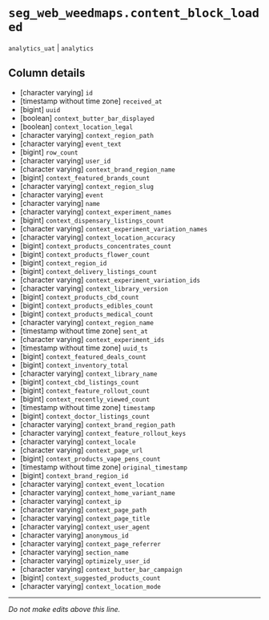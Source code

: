 # `seg_web_weedmaps.content_block_loaded`
`analytics_uat` | `analytics`

## Column details
* [character varying] `id`
* [timestamp without time zone] `received_at`
* [bigint]    `uuid`
* [boolean]   `context_butter_bar_displayed`
* [boolean]   `context_location_legal`
* [character varying] `context_region_path`
* [character varying] `event_text`
* [bigint]    `row_count`
* [character varying] `user_id`
* [character varying] `context_brand_region_name`
* [bigint]    `context_featured_brands_count`
* [character varying] `context_region_slug`
* [character varying] `event`
* [character varying] `name`
* [character varying] `context_experiment_names`
* [bigint]    `context_dispensary_listings_count`
* [character varying] `context_experiment_variation_names`
* [character varying] `context_location_accuracy`
* [bigint]    `context_products_concentrates_count`
* [bigint]    `context_products_flower_count`
* [bigint]    `context_region_id`
* [bigint]    `context_delivery_listings_count`
* [character varying] `context_experiment_variation_ids`
* [character varying] `context_library_version`
* [bigint]    `context_products_cbd_count`
* [bigint]    `context_products_edibles_count`
* [bigint]    `context_products_medical_count`
* [character varying] `context_region_name`
* [timestamp without time zone] `sent_at`
* [character varying] `context_experiment_ids`
* [timestamp without time zone] `uuid_ts`
* [bigint]    `context_featured_deals_count`
* [bigint]    `context_inventory_total`
* [character varying] `context_library_name`
* [bigint]    `context_cbd_listings_count`
* [bigint]    `context_feature_rollout_count`
* [bigint]    `context_recently_viewed_count`
* [timestamp without time zone] `timestamp`
* [bigint]    `context_doctor_listings_count`
* [character varying] `context_brand_region_path`
* [character varying] `context_feature_rollout_keys`
* [character varying] `context_locale`
* [character varying] `context_page_url`
* [bigint]    `context_products_vape_pens_count`
* [timestamp without time zone] `original_timestamp`
* [bigint]    `context_brand_region_id`
* [character varying] `context_event_location`
* [character varying] `context_home_variant_name`
* [character varying] `context_ip`
* [character varying] `context_page_path`
* [character varying] `context_page_title`
* [character varying] `context_user_agent`
* [character varying] `anonymous_id`
* [character varying] `context_page_referrer`
* [character varying] `section_name`
* [character varying] `optimizely_user_id`
* [character varying] `context_butter_bar_campaign`
* [bigint]    `context_suggested_products_count`
* [character varying] `context_location_mode`

-------------------------------------------------------------------------------
*Do not make edits above this line.*
